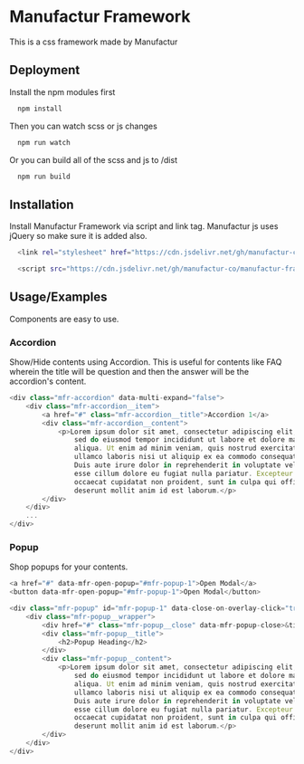 
# Manufactur Framework

This is a css framework made by Manufactur

## Deployment

Install the npm modules first

```bash
  npm install
```

Then you can watch scss or js changes

```bash
  npm run watch
```

Or you can build all of the scss and js to /dist

```bash
  npm run build
```
## Installation

Install Manufactur Framework via script and link tag. Manufactur js uses jQuery so make sure it is added also.

```bash
  <link rel="stylesheet" href="https://cdn.jsdelivr.net/gh/manufactur-co/manufactur-framework/dist/css/manufactur.css">

  <script src="https://cdn.jsdelivr.net/gh/manufactur-co/manufactur-framework/dist/js/manufactur.js"></script>
```
## Usage/Examples
Components are easy to use.
### Accordion
Show/Hide contents using Accordion. This is useful for contents like FAQ wherein the title will be question and then the answer will be the accordion's content.
```javascript
<div class="mfr-accordion" data-multi-expand="false">
    <div class="mfr-accordion__item">
        <a href="#" class="mfr-accordion__title">Accordion 1</a>
        <div class="mfr-accordion__content">
            <p>Lorem ipsum dolor sit amet, consectetur adipiscing elit, 
                sed do eiusmod tempor incididunt ut labore et dolore magna 
                aliqua. Ut enim ad minim veniam, quis nostrud exercitation 
                ullamco laboris nisi ut aliquip ex ea commodo consequat. 
                Duis aute irure dolor in reprehenderit in voluptate velit 
                esse cillum dolore eu fugiat nulla pariatur. Excepteur sint 
                occaecat cupidatat non proident, sunt in culpa qui officia 
                deserunt mollit anim id est laborum.</p>
        </div>
    </div>
    ...
</div>
```
### Popup
Shop popups for your contents.
```javascript
<a href="#" data-mfr-open-popup="#mfr-popup-1">Open Modal</a> 
<button data-mfr-open-popup="#mfr-popup-1">Open Modal</button>

<div class="mfr-popup" id="mfr-popup-1" data-close-on-overlay-click="true">
    <div class="mfr-popup__wrapper">
        <div href="#" class="mfr-popup__close" data-mfr-popup-close>&times;</div>
        <div class="mfr-popup__title">
            <h2>Popup Heading</h2>
        </div>
        <div class="mfr-popup__content">
            <p>Lorem ipsum dolor sit amet, consectetur adipiscing elit, 
                sed do eiusmod tempor incididunt ut labore et dolore magna 
                aliqua. Ut enim ad minim veniam, quis nostrud exercitation 
                ullamco laboris nisi ut aliquip ex ea commodo consequat. 
                Duis aute irure dolor in reprehenderit in voluptate velit 
                esse cillum dolore eu fugiat nulla pariatur. Excepteur sint 
                occaecat cupidatat non proident, sunt in culpa qui officia 
                deserunt mollit anim id est laborum.</p>
        </div>
    </div>
</div>
```


